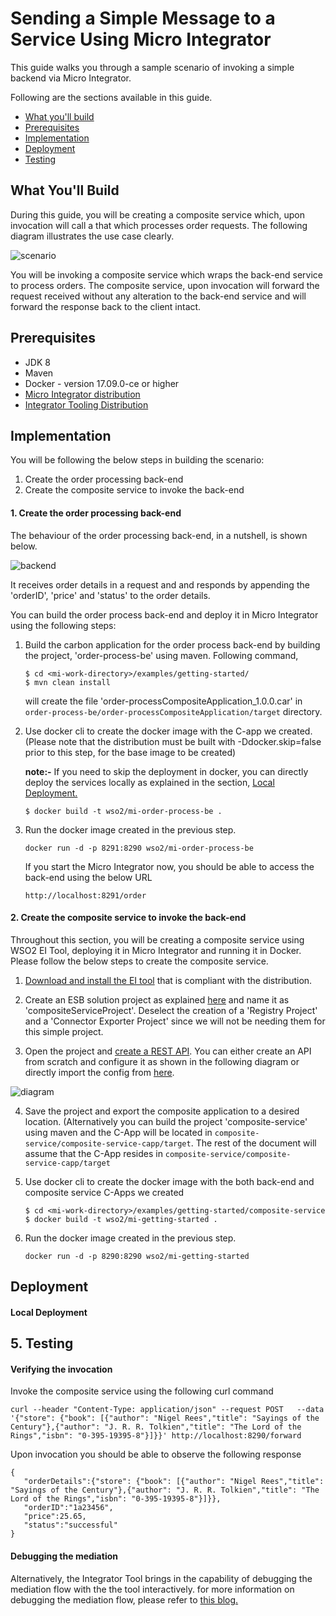 # Sending a Simple Message to a Service Using Micro Integrator

This guide walks you through a sample scenario of invoking a simple backend via Micro Integrator.

Following are the sections available in this guide.

- [What you'll build](#what-you'll-build)
- [Prerequisites](#prerequisites)
- [Implementation](#implementation)
- [Deployment](#deployment)
- [Testing](#testing)

## What You'll Build

During this guide, you will be creating a composite service which, upon invocation will call a that which processes order requests. The following diagram illustrates the use case clearly.

![scenario](images/scenario.png)

You will be invoking a composite service which wraps the back-end service to process orders. The composite service, upon invocation will forward the request received without any alteration to the back-end service and will forward the response back to the client intact.   

## Prerequisites

- JDK 8
- Maven
- Docker - version 17.09.0-ce or higher
- [Micro Integrator distribution](https://github.com/wso2/micro-integrator)
- [Integrator Tooling Distribution](https://wso2.com/integration/tooling/)

## Implementation

You will be following the below steps in building the scenario:
1. Create the order processing back-end
2. Create the composite service to invoke the back-end

#### 1. Create the order processing back-end
 
The behaviour of the order processing back-end, in a nutshell, is shown below.

![backend](images/backend.png)

It receives order details in a request and and responds by appending the 'orderID', 'price' and 'status' to the order details.

You can build the order process back-end and deploy it in Micro Integrator using the following steps:

1. Build the carbon application for the order process back-end by building the project, 'order-process-be' using maven. Following command,
   ```
   $ cd <mi-work-directory>/examples/getting-started/
   $ mvn clean install
   ```
   will create the file 'order-processCompositeApplication_1.0.0.car' in `order-process-be/order-processCompositeApplication/target` directory.
 
2. Use docker cli to create the docker image with the C-app we created.
(Please note that the distribution must be built with -Ddocker.skip=false prior to this step, for the base image to be created)

    **note:-** If you need to skip the deployment in docker, you can directly deploy the services locally as explained in the section, [Local Deployment.](#local-deployment) 
   ```
   $ docker build -t wso2/mi-order-process-be .
   ```
3. Run the docker image created in the previous step.
   ```
   docker run -d -p 8291:8290 wso2/mi-order-process-be
   ```
   
    If you start the Micro Integrator now, you should be able to access the back-end using the below URL
    ```
    http://localhost:8291/order
    ```

 #### 2. Create the composite service to invoke the back-end
 
 Throughout this section, you will be creating a composite service using WSO2 EI Tool, deploying it in Micro Integrator and running it in Docker. Please follow the below steps to create the composite service.
 
1. [Download and install the EI tool](https://docs.wso2.com/display/EI6xx/Installing+Enterprise+Integrator+Tooling) that is compliant with the distribution.
 
2. Create an ESB solution project as explained [here](https://docs.wso2.com/display/EI6xx/Working+with+EI+Tooling#WorkingwithEITooling-CreatinganESBSolutionProjectCreatinganESBSolutionProject) and name it as 'compositeServiceProject'. Deselect the creation of a 'Registry Project' and a 'Connector Exporter Project' since we will not be needing them for this simple project. 
 
3. Open the project and [create a REST API](https://docs.wso2.com/display/EI6xx/Working+with+EI+Tooling#WorkingwithEITooling-CreatingartifactsforanESBSolutionProject). You can either create an API from scratch and configure it as shown in the following diagram  or directly import the config from [here](composite-service/composite-service/src/main/synapse-config/api/forwardOrderApi.xml).
 
 ![diagram](images/api-config.png) 
 
4. Save the project and export the composite application to a desired location. (Alternatively you can build the project 'composite-service' using maven and the C-App will be located in `composite-service/composite-service-capp/target`. The rest of the document will assume that the C-App resides in `composite-service/composite-service-capp/target`
 
5. Use docker cli to create the docker image with the both back-end and composite service C-Apps we created
   ```
   $ cd <mi-work-directory>/examples/getting-started/composite-service
   $ docker build -t wso2/mi-getting-started .
   ```
6. Run the docker image created in the previous step.
   ```
   docker run -d -p 8290:8290 wso2/mi-getting-started
   ```
## Deployment
#### Local Deployment


## 5. Testing
#### Verifying the invocation

Invoke the composite service using the following curl command
```
curl --header "Content-Type: application/json" --request POST   --data '{"store": {"book": [{"author": "Nigel Rees","title": "Sayings of the Century"},{"author": "J. R. R. Tolkien","title": "The Lord of the Rings","isbn": "0-395-19395-8"}]}}' http://localhost:8290/forward
```
Upon invocation you should be able to observe the following response
 ```
{
	"orderDetails":{"store": {"book": [{"author": "Nigel Rees","title": "Sayings of the Century"},{"author": "J. R. R. Tolkien","title": "The Lord of the Rings","isbn": "0-395-19395-8"}]}},
	"orderID":"1a23456",
	"price":25.65,
	"status":"successful"
}
```
#### Debugging the mediation

Alternatively, the Integrator Tool brings in the capability of debugging the mediation flow with the the tool interactively. for more information on debugging the mediation flow, please refer to [this blog.](https://medium.com/@rosensilva/debugging-integration-flows-using-wso2-enterprise-integrator-16bc127732d)

 
 